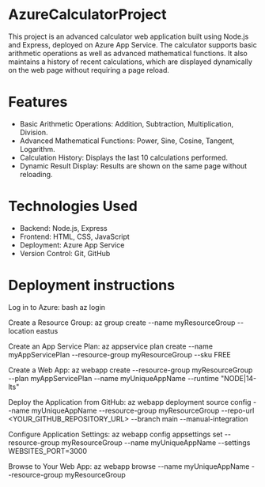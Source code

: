 # AzureCalculatorProject
This project is an advanced calculator web application built using Node.js and Express, deployed on Azure App Service. The calculator supports basic arithmetic operations as well as advanced mathematical functions. It also maintains a history of recent calculations, which are displayed dynamically on the web page without requiring a page reload.


# Features
* Basic Arithmetic Operations: Addition, Subtraction, Multiplication, Division.
* Advanced Mathematical Functions: Power, Sine, Cosine, Tangent, Logarithm.
* Calculation History: Displays the last 10 calculations performed.
* Dynamic Result Display: Results are shown on the same page without reloading.

# Technologies Used
* Backend: Node.js, Express
* Frontend: HTML, CSS, JavaScript
* Deployment: Azure App Service
* Version Control: Git, GitHub

# Deployment instructions

Log in to Azure:
bash
az login

Create a Resource Group:
az group create --name myResourceGroup --location eastus

Create an App Service Plan:
az appservice plan create --name myAppServicePlan --resource-group myResourceGroup --sku FREE

Create a Web App:
az webapp create --resource-group myResourceGroup --plan myAppServicePlan --name myUniqueAppName --runtime "NODE|14-lts"

Deploy the Application from GitHub:
az webapp deployment source config --name myUniqueAppName --resource-group myResourceGroup --repo-url <YOUR_GITHUB_REPOSITORY_URL> --branch main --manual-integration

Configure Application Settings:
az webapp config appsettings set --resource-group myResourceGroup --name myUniqueAppName --settings WEBSITES_PORT=3000

Browse to Your Web App:
az webapp browse --name myUniqueAppName --resource-group myResourceGroup
